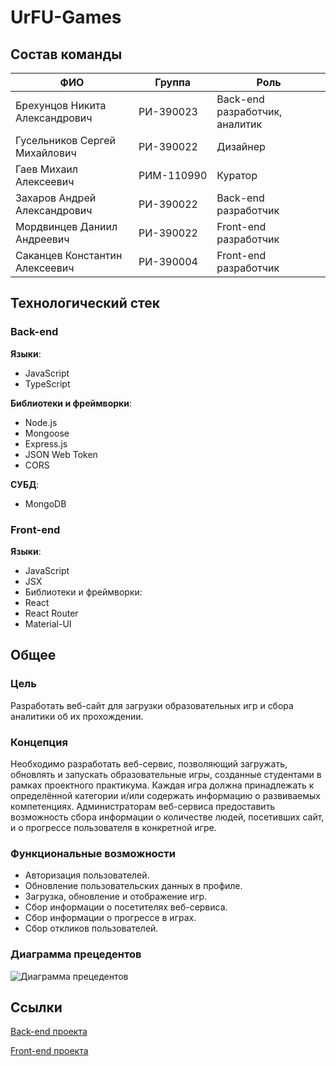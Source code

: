 # UrFU-Games
## Состав команды
ФИО|Группа|Роль
-|-|-
Брехунцов Никита Александрович|РИ-390023|Back-end разработчик, аналитик
Гусельников Сергей Михайлович|РИ-390022|Дизайнер
Гаев Михаил Алексеевич|РИМ-110990|Куратор
Захаров Андрей Александрович|РИ-390022|Back-end разработчик
Мордвинцев Даниил Андреевич|РИ-390022|Front-end разработчик
Саканцев Константин Алексеевич|РИ-390004|Front-end разработчик
## Технологический стек

### Back-end
**Языки**:
* JavaScript
* TypeScript

**Библиотеки и фреймворки**:
* Node.js
* Mongoose
* Express.js
* JSON Web Token
* CORS

**СУБД**:
* MongoDB

### Front-end
**Языки**:
* JavaScript
* JSX
* Библиотеки и фреймворки:
* React
* React Router
* Material-UI

## Общее
### Цель
Разработать веб-сайт для загрузки образовательных игр и сбора аналитики об их прохождении.
### Концепция
Необходимо разработать веб-сервис, позволяющий загружать, обновлять и запускать образовательные игры, созданные студентами в рамках проектного практикума. Каждая игра должна принадлежать к определённой категории и/или содержать информацию о развиваемых компетенциях. 
Администраторам веб-сервиса предоставить возможность сбора информации о количестве людей, посетивших сайт, и о прогрессе пользователя в конкретной игре.
### Функциональные возможности
* Авторизация пользователей.
* Обновление пользовательских данных в профиле.
* Загрузка, обновление и отображение игр.
* Сбор информации о посетителях веб-сервиса.
* Сбор информации о прогрессе в играх.
* Сбор откликов пользователей.
### Диаграмма прецедентов
![Диаграмма прецедентов](https://user-images.githubusercontent.com/22858278/155477016-76c46b99-6051-4ce0-bca2-12ba3b9230f5.png)


## Ссылки
[Back-end проекта](https://github.com/POWER-OF-YOUTH/urfu-games-server)

[Front-end проекта](https://github.com/POWER-OF-YOUTH/urfu-games-client)
